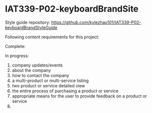 # IAT339-P02-keyboardBrandSite
Style guide repository:
https://github.com/kylezhao101/IAT339-P02-keyboardBrandStyleGuide

Following content requirements for this project:

Complete:

In progress:

<ol>
<li>company updates/events 
<li>about the company
<li>how to contact the company
<li>a multi-product or multi-service listing
<li>two product or service detailed view
<li>the entire process of purchasing a product or service
<li>appropriate means for the user to provide feedback on a product or service
<li><ol>
